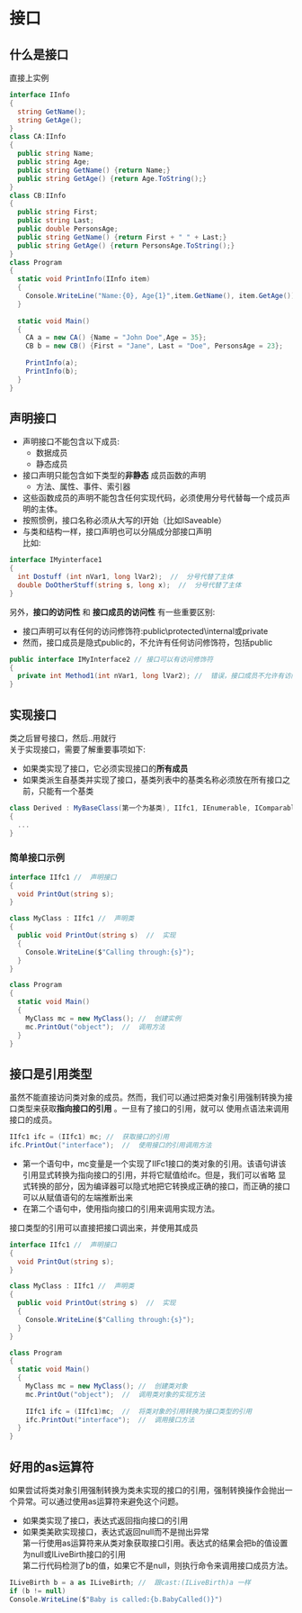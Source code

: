 # 接口
## 什么是接口
直接上实例
```c#
interface IInfo
{
  string GetName();
  string GetAge();
}
class CA:IInfo
{
  public string Name;
  public string Age;
  public string GetName() {return Name;}
  public string GetAge() {return Age.ToString();}
}
class CB:IInfo
{
  public string First;
  public string Last;
  public double PersonsAge;
  public string GetName() {return First + " " + Last;}
  public string GetAge() {return PersonsAge.ToString();}
}
class Program
{
  static void PrintInfo(IInfo item)
  {
    Console.WriteLine("Name:{0}, Age{1}",item.GetName(), item.GetAge());
  }
  
  static void Main()
  {
    CA a = new CA() {Name = "John Doe",Age = 35};
    CB b = new CB() {First = "Jane", Last = "Doe", PersonsAge = 23};
    
    PrintInfo(a);
    PrintInfo(b);
  }
}
```

## 声明接口
* 声明接口不能包含以下成员:  
  * 数据成员
  * 静态成员
* 接口声明只能包含如下类型的**非静态** 成员函数的声明
  * 方法、属性、事件、索引器
* 这些函数成员的声明不能包含任何实现代码，必须使用分号代替每一个成员声明的主体。  
* 按照惯例，接口名称必须从大写的I开始（比如ISaveable）
* 与类和结构一样，接口声明也可以分隔成分部接口声明  
比如:
```c#
interface IMyinterface1
{
  int Dostuff (int nVar1, long lVar2);  //  分号代替了主体
  double DoOtherStuff(string s, long x);  //  分号代替了主体
}
```

另外，**接口的访问性** 和 **接口成员的访问性** 有一些重要区别:  
* 接口声明可以有任何的访问修饰符:public\protected\internal或private
* 然而，接口成员是隐式public的，不允许有任何访问修饰符，包括public
```c#
public interface IMyInterface2 // 接口可以有访问修饰符
{
  private int Method1(int nVar1, long lVar2); //  错误，接口成员不允许有访问修饰符
}
```
## 实现接口
类之后冒号接口，然后..用就行  
关于实现接口，需要了解重要事项如下:
* 如果类实现了接口，它必须实现接口的**所有成员**   
* 如果类派生自基类并实现了接口，基类列表中的基类名称必须放在所有接口之前，只能有一个基类
```c#
class Derived : MyBaseClass(第一个为基类), IIfc1, IEnumerable, IComparable（后面3个为接口）
{
  ...
}
```
### 简单接口示例
```c#
interface IIfc1 //  声明接口
{
  void PrintOut(string s);
}

class MyClass : IIfc1 //  声明类
{
  public void PrintOut(string s)  //  实现
  {
    Console.WriteLine($"Calling through:{s}");
  }
}

class Program
{
  static void Main()
  {
    MyClass mc = new MyClass(); //  创建实例
    mc.PrintOut("object");  //  调用方法
  }
}
```
## 接口是引用类型
虽然不能直接访问类对象的成员。然而，我们可以通过把类对象引用强制转换为接口类型来获取**指向接口的引用** 。一旦有了接口的引用，就可以
使用点语法来调用接口的成员。  
```c#
IIfc1 ifc = (IIfc1) mc; //  获取接口的引用
ifc.PrintOut("interface");  //  使用接口的引用调用方法
```
* 第一个语句中，mc变量是一个实现了IIFc1接口的类对象的引用。该语句讲该引用显式转换为指向接口的引用，并将它赋值给ifc。但是，我们可以省略
显式转换的部分，因为编译器可以隐式地把它转换成正确的接口，而正确的接口可以从赋值语句的左端推断出来  
* 在第二个语句中，使用指向接口的引用来调用实现方法。  

接口类型的引用可以直接把接口调出来，并使用其成员
```c#
interface IIfc1 //  声明接口
{
  void PrintOut(string s);
}

class MyClass : IIfc1 //  声明类
{
  public void PrintOut(string s)  //  实现
  {
    Console.WriteLine($"Calling through:{s}");
  }
}

class Program
{
  static void Main()
  {
    MyClass mc = new MyClass(); //  创建类对象
    mc.PrintOut("object");  //  调用类对象的实现方法
    
    IIfc1 ifc = (IIfc1)mc;  //  将类对象的引用转换为接口类型的引用
    ifc.PrintOut("interface");  //  调用接口方法
  }
}
```
## 好用的as运算符
如果尝试将类对象引用强制转换为类未实现的接口的引用，强制转换操作会抛出一个异常。可以通过使用as运算符来避免这个问题。  
* 如果类实现了接口，表达式返回指向接口的引用  
* 如果类美欧实现接口，表达式返回null而不是抛出异常  
第一行使用as运算符来从类对象获取接口引用。表达式的结果会把b的值设置为null或ILiveBirth接口的引用  
第二行代码检测了b的值，如果它不是null，则执行命令来调用接口成员方法。  
```c#
ILiveBirth b = a as ILiveBirth; //  跟cast:(ILiveBirth)a 一样
if (b != null)
Console.WriteLine($"Baby is called:{b.BabyCalled()}")
```
